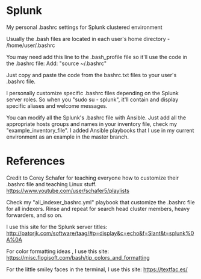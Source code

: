 # Splunk
My personal .bashrc settings for Splunk clustered environment

Usually the .bash files are located in each user's home directory - /home/user/.bashrc

You may need add this line to the .bash_profile file so it'll use the code in the .bashrc file:
Add: "source ~/.bashrc"

Just copy and paste the code from the bashrc.txt files to your user's .bashrc file. 

I personally customize specific .bashrc files depending on the Splunk server roles. 
So when you "sudo su - splunk", it'll contain and display specific aliases and welcome messages. 

You can modify all the Splunk's .bashrc file with Ansible. 
Just add all the appropriate hosts groups and names in your inventory file, check my "example_inventory_file". 
I added Ansible playbooks that I use in my current environment as an example in the master branch. 


# References

Credit to Corey Schafer for teaching everyone how to customize their .bashrc file and teaching Linux stuff. 
https://www.youtube.com/user/schafer5/playlists


Check my "all_indexer_bashrc.yml" playbook that customize the .bashrc file for all indexers. 
Rinse and repeat for search head cluster members, heavy forwarders, and so on. 

I use this site for the Splunk server titles:
http://patorjk.com/software/taag/#p=display&c=echo&f=Slant&t=splunk%0A%0A

For color formatting ideas , I use this site:
https://misc.flogisoft.com/bash/tip_colors_and_formatting

For the little smiley faces in the terminal, I use this site:
https://textfac.es/
